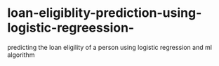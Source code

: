 # loan-eligiblity-prediction-using-logistic-regreession-
predicting the loan eligility of a person using logistic regression and ml algorithm 
